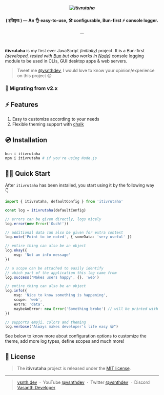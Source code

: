 <h5 align="center">
    <img src="https://github.com/vsnthdev/itivrutaha/blob/designs/header.png?raw=true" alt="itivrutaha">
</h5>
<p align="center"><strong>( इतिवृत्तः ) — An 👌 easy-to-use, 🛠️ configurable, Bun-first ⚡ console logger.</strong></p>
<p align="center">
    <a target="_blank" rel="noopener" href="https://www.npmjs.com/package/itivrutaha">
        <img src="https://img.shields.io/npm/v/itivrutaha.svg?style=flat-square" alt="">
    </a>
    <a target="_blank" rel="noopener" href="https://www.npmjs.com/package/itivrutaha?activeTab=versions">
        <img src="https://img.shields.io/npm/dm/itivrutaha.svg?style=flat-square" alt="">
    </a>
    <a href="https://github.com/vsnthdev/itivrutaha/issues">
        <img src="https://img.shields.io/github/issues/vsnthdev/itivrutaha.svg?style=flat-square" alt="">
    </a>
    <a href="https://github.com/vsnthdev/itivrutaha/commits/main">
        <img src="https://img.shields.io/github/last-commit/vsnthdev/itivrutaha.svg?style=flat-square"
            alt="">
    </a>
</p>
<br>

**itivrutaha** is my first ever JavaScript *(initially)* project. It is a Bun-first *(developed, tested with [Bun](https://bun.sh) but also works in [Node](https://nodejs.org))* console logging module to be used in CLIs, GUI desktop apps & web servers.

> Tweet me <a target="_blank" rel="noopener" href="https://vas.cx/twitter">@vsnthdev</a>, I would love to know your opinion/experience on this project 😍

### 🚀 Migrating from v2.x

<!-- todo -->

## ⚡️ Features

1. Easy to customize according to your needs
2. Flexible theming support with [chalk](https://www.npmjs.com/package/chalk)

## 💿 Installation

```bash
bun i itivrutaha
npm i itivrutaha # if you're using Node.js
```

## 🚴‍♂️ Quick Start
After `itivrutaha` has been installed, you start using it by the following way 👇

```typescript
import { itivrutaha, defaultConfig } from 'itivrutaha'

const log = itivrutaha(defaultConfig)

// errors can be given directly, logs nicely
log.error(new Error('Ouch!'))

// additional data can also be given for extra context
log.note('Point to be noted', { someData: 'very useful' })

// entire thing can also be an object
log.okay({
    msg: 'Not an info message'
})

// a scope can be attached to easily identify
// which part of the application this log came from
log.success('Makes users happy', {}, 'web')

// entire thing can also be an object
log.info({
    msg: 'Nice to know something is happening',
    scope: 'web',
    extra: 'data',
    maybeAnError: new Error('Something broke') // will be printed with trace
})

// supports emoji, colors and theming
log.verbose("Always makes developer's life easy 😀")
```

See below to know more about configuration options to customize the theme, add more log types, define scopes and much more!

## 📰 License
> The **itivrutaha** project is released under the [MIT license](https://github.com/vasanthdeveloper/itivrutaha/blob/main/LICENSE.md).
<hr>

> [vsnth.dev](https://vsnth.dev) &nbsp;&middot;&nbsp;
> YouTube [@vsnthdev](https://vas.cx/videos) &nbsp;&middot;&nbsp;
> Twitter [@vsnthdev](https://vas.cx/@vsnthdev) &nbsp;&middot;&nbsp;
> Discord [Vasanth Developer](https://vas.cx/@discord)